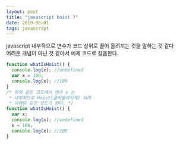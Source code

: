 ```yaml
---
layout: post
title: "javascript hoist ?"
date: 2019-08-01
tags: javascript
---
```


javascript 내부적으로 변수가 코드 상위로 끌어 올려지는 것을 말하는 것 같다  
어려운 개념이 아닌 것 같아서 예제 코드로 갈음한다.

```javascript
function whatIsHoist() {
  console.log(x); //undefined
  var x = 100;
  console.log(x); //100
}
/* 위와 같은 코드에서 변수 x 는
 * 내부적으로 Hoist(끌어올려지게) 되어
 * 아래와 같은 코드가 된다. */
function whatIsHoist() {
  var x;
  console.log(x); //undefined
  x = 100;
  console.log(x); //100
}
```
